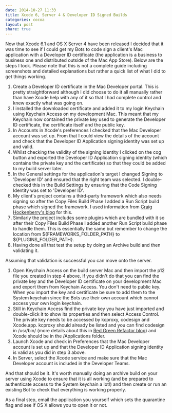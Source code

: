 ```yaml
---
date: 2014-10-27 11:33
title: Xcode 6, Server 4 & Developer ID Signed Builds
categories: cocoa
layout: post
share: true
---
```


Now that Xcode 6.1 and OS X Server 4 have been released I decided that it was time to see if I could get my Bots to code sign a client's Mac application with a Developer ID certificate (the application is a business to business one and distributed outside of the Mac App Store). Below are the steps I took. Please note that this is not a complete guide including screenshots and detailed explanations but rather a quick list of what I did to get things working.

1. Create a Developer ID certificate in the Mac Developer portal. This is pretty straightforward although I did choose to do it all manually rather than have Xcode help with any of it so that I had complete control and knew exactly what was going on.
2. I installed the downloaded certificate and added it to my login Keychain using Keychain Access on my development Mac. This meant that my Keychain now contained the private key used to generate the Developer ID certificate, the certificate itself and the public key. 
3. In Accounts in Xcode's preferences I checked that the Mac Developer account was set up. From that I could view the details of the account and check that the Developer ID Application signing identity was set up and valid.
4. Whilst checking the validity of the signing identity I clicked on the cog button and exported the Developer ID Application signing identity (which contains the private key and the certificate) so that they could be added to my build server later.
5. In the General settings for the application's target I changed Signing to 'Developer ID' and ensured that the right team was selected. I double-checked this in the Build Settings by ensuring that the Code Signing Identity was set to 'Developer ID'.
6. My client's project contains a third-party framework which also needs signing so after the Copy Files Build Phase I added a Run Script build phase which signed the framework. I used information from [Craig Hockenberry's blog](http://furbo.org/2013/10/17/code-signing-and-mavericks/) for this.
7. Similarly the project includes some plugins which are bundled with it so after their Copy Files Build Phase I added another Run Script build phase to handle them. This is essentially the same but remember to change the location from ${FRAMEWORKS_FOLDER_PATH} to ${PLUGINS_FOLDER_PATH}.
8. Having done all that test the setup by doing an Archive build and then validating it.

Assuming that validation is successful you can move onto the server.

1. Open Keychain Access on the build server Mac and then import the p12 file you created in step 4 above. If you didn't do that you can find the private key and the Developer ID certificate on your development Mac and export them from Keychain Access. You don't need to public key. When you import the key and certificate be sure to add them to the System keychain since the Bots use their own account which cannot access your own login keychain.
2. Still in Keychain Access find the private key you have just imported and double-click it to show its properties and then select Access Control. The private key needs to be accessed by kcproxy, codesign and Xcode.app. kcproxy should already be listed and you can find codesign in /usr/bin/ (more details about this in [Red Green Refactor blog](http://blog.redgreenrefactor.eu/post/70650375252/developer-diaries-fixing-provisioning-and-code-signing)) and Xcode should be in the /Applications folder.
3. Launch Xcode and check in Preferences that the Mac Developer account is set up and that the Developer ID Application signing identity is valid as you did in step 3 above.
4. In Server, select the Xcode service and make sure that the Mac Developer account is included in the Developer Teams.

And that should be it. It's worth manually doing an archive build on your server using Xcode to ensure that it is all working (and be prepared to authenticate access to the System keychain a lot!) and then create or run an existing Bot to check that everything is working properly.

As a final step, email the application you yourself which sets the quarantine flag and see if OS X allows you to open it or not.
